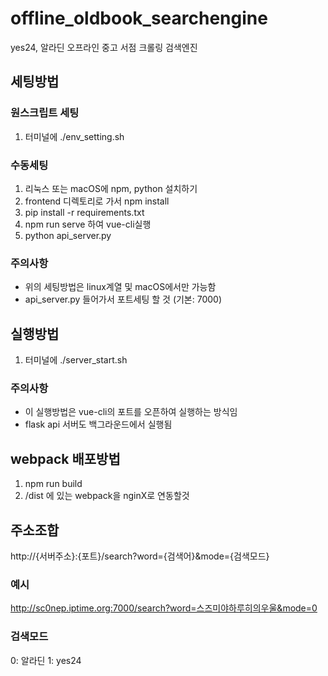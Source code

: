 # offline_oldbook_searchengine
yes24, 알라딘 오프라인 중고 서점 크롤링 검색엔진

## 세팅방법
### 원스크립트 세팅
1. 터미널에 ./env_setting.sh
### 수동세팅
1. 리눅스 또는 macOS에 npm, python 설치하기
2. frontend 디렉토리로 가서 npm install
3. pip install -r requirements.txt
4. npm run serve 하여 vue-cli실행
5. python api_server.py
### 주의사항
* 위의 세팅방법은 linux계열 및 macOS에서만 가능함
* api_server.py 들어가서 포트세팅 할 것 (기본: 7000)

## 실행방법
1. 터미널에 ./server_start.sh
### 주의사항
* 이 실행방법은 vue-cli의 포트를 오픈하여 실행하는 방식임
* flask api 서버도 백그라운드에서 실행됨

## webpack 배포방법
1. npm run build
2. /dist 에 있는 webpack을 nginX로 연동할것

## 주소조합
http://{서버주소}:{포트}/search?word={검색어}&mode={검색모드}
### 예시
http://sc0nep.iptime.org:7000/search?word=스즈미야하루히의우울&mode=0
### 검색모드
0: 알라딘
1: yes24
